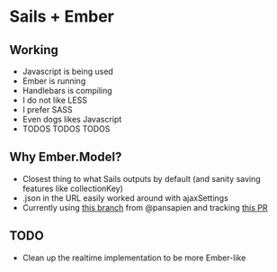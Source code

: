 # Sails + Ember
## Working
* Javascript is being used
* Ember is running
* Handlebars is compiling
* I do not like LESS
* I prefer SASS
* Even dogs likes Javascript
* TODOS TODOS TODOS

## Why Ember.Model?
* Closest thing to what Sails outputs by default (and sanity saving features like collectionKey)
* .json in the URL easily worked around with ajaxSettings
* Currently using [this branch](https://github.com/pansapien/ember-model/tree/streamed-updates) from @pansapien and tracking [this PR](https://github.com/ebryn/ember-model/pull/214)

## TODO
* Clean up the realtime implementation to be more Ember-like

